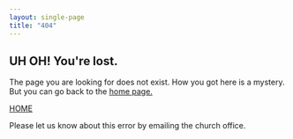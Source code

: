 ```yaml
---
layout: single-page
title: "404"
---
```


## UH OH! You're lost.
The page you are looking for does not exist.
How you got here is a mystery. But you can go back to the <a href="{{ '/' | relative_url }}">home page.</a>

<a class="button accent-button" href="{{ '/' | relative_url }}">HOME</a>

Please let us know about this error by emailing the church office.
